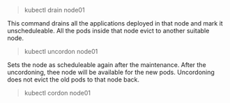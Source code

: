 > kubectl drain node01 

This command drains all the applications deployed in that node and mark it unscheduleable.
All the pods inside that node evict to another suitable node.

> kubectl uncordon node01 

Sets the node as scheduleable again after the maintenance. After the uncordoning, thee node will be available for the new pods.
Uncordoning does not evict the old pods to that node back.

> kubectl cordon node01